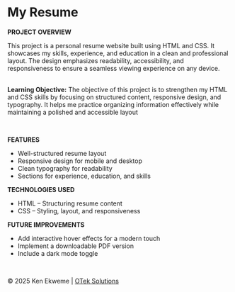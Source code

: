 # My Resume

<p><strong>PROJECT OVERVIEW</strong></p>
This project is a personal resume website built using HTML and CSS. It showcases my skills, experience, and education in a clean and professional layout. The design emphasizes readability, accessibility, and responsiveness to ensure a seamless viewing experience on any device.
<br><br>
<p><strong>Learning Objective:</strong> The objective of this project is to strengthen my HTML and CSS skills by focusing on structured content, responsive design, and typography. It helps me practice organizing information effectively while maintaining a polished and accessible layout</p>
<br>
<p><strong>FEATURES</strong></p>
<ul>
  <li>Well-structured resume layout</li>
  <li>Responsive design for mobile and desktop</li>
  <li>Clean typography for readability</li>
  <li>Sections for experience, education, and skills</li>
</ul>
<p><strong>TECHNOLOGIES USED</strong></p>
<ul>
  <li>HTML – Structuring resume content</li>
  <li>CSS – Styling, layout, and responsiveness</li>
</ul>
<p><strong>FUTURE IMPROVEMENTS</strong></p>
<ul>
  <li>Add interactive hover effects for a modern touch</li>
  <li>Implement a downloadable PDF version</li>
  <li>Include a dark mode toggle</li>
</ul>
<br>
<footer>
    <p>&copy; 2025 Ken Ekweme | <a href="https://www.oteksolutions.net" target="_blank">OTek Solutions</a></p>
</footer>
